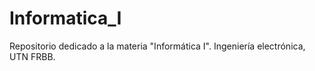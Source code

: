 # Informatica_I
Repositorio dedicado a la materia "Informática I". Ingeniería electrónica, UTN FRBB.
